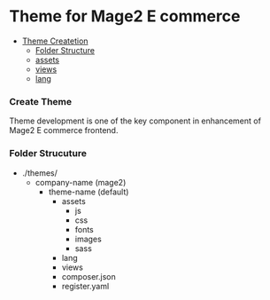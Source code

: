 # Theme for Mage2 E commerce

- [Theme Createtion](#create-theme)
    - [Folder Structure](#themes-folder-structure)
    - [assets](#themes-assets)
    - [views](#themes-views)
    - [lang](#theme-translation)

<a name="create-theme"></a>
### Create Theme
Theme development is one of the key component in enhancement of Mage2 E commerce frontend.


<a name="themes-folder-structure"></a>

### Folder Strucuture

- ./themes/
    - company-name (mage2)
        - theme-name (default)
            - assets
                - js
                - css 
                - fonts
                - images
                - sass
          - lang
          - views
          - composer.json
          - register.yaml
              
                  
                  
      
